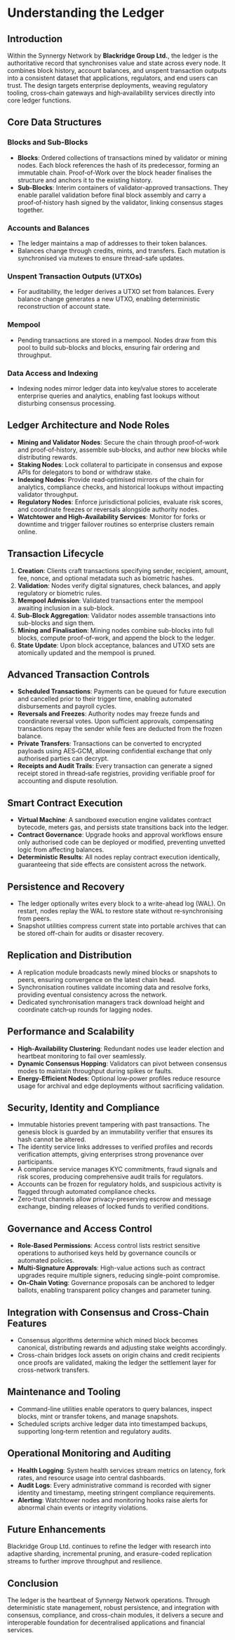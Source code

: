 # Understanding the Ledger

## Introduction
Within the Synnergy Network by **Blackridge Group Ltd.**, the ledger is the authoritative record that synchronises value and state across every node. It combines block history, account balances, and unspent transaction outputs into a consistent dataset that applications, regulators, and end users can trust. The design targets enterprise deployments, weaving regulatory tooling, cross‑chain gateways and high‑availability services directly into core ledger functions.

## Core Data Structures
### Blocks and Sub-Blocks
- **Blocks**: Ordered collections of transactions mined by validator or mining nodes. Each block references the hash of its predecessor, forming an immutable chain. Proof‑of‑Work over the block header finalises the structure and anchors it to the existing history.
- **Sub-Blocks**: Interim containers of validator-approved transactions. They enable parallel validation before final block assembly and carry a proof‑of‑history hash signed by the validator, linking consensus stages together.

### Accounts and Balances
- The ledger maintains a map of addresses to their token balances.
- Balances change through credits, mints, and transfers. Each mutation is synchronised via mutexes to ensure thread-safe updates.

### Unspent Transaction Outputs (UTXOs)
- For auditability, the ledger derives a UTXO set from balances. Every balance change generates a new UTXO, enabling deterministic reconstruction of account state.

### Mempool
- Pending transactions are stored in a mempool. Nodes draw from this pool to build sub-blocks and blocks, ensuring fair ordering and throughput.

### Data Access and Indexing
- Indexing nodes mirror ledger data into key/value stores to accelerate enterprise queries and analytics, enabling fast lookups without disturbing consensus processing.

## Ledger Architecture and Node Roles
- **Mining and Validator Nodes**: Secure the chain through proof‑of‑work and proof‑of‑history, assemble sub‑blocks, and author new blocks while distributing rewards.
- **Staking Nodes**: Lock collateral to participate in consensus and expose APIs for delegators to bond or withdraw stake.
- **Indexing Nodes**: Provide read‑optimised mirrors of the chain for analytics, compliance checks, and historical lookups without impacting validator throughput.
- **Regulatory Nodes**: Enforce jurisdictional policies, evaluate risk scores, and coordinate freezes or reversals alongside authority nodes.
- **Watchtower and High‑Availability Services**: Monitor for forks or downtime and trigger failover routines so enterprise clusters remain online.

## Transaction Lifecycle
1. **Creation**: Clients craft transactions specifying sender, recipient, amount, fee, nonce, and optional metadata such as biometric hashes.
2. **Validation**: Nodes verify digital signatures, check balances, and apply regulatory or biometric rules.
3. **Mempool Admission**: Validated transactions enter the mempool awaiting inclusion in a sub-block.
4. **Sub-Block Aggregation**: Validator nodes assemble transactions into sub-blocks and sign them.
5. **Mining and Finalisation**: Mining nodes combine sub-blocks into full blocks, compute proof-of-work, and append the block to the ledger.
6. **State Update**: Upon block acceptance, balances and UTXO sets are atomically updated and the mempool is pruned.

## Advanced Transaction Controls
- **Scheduled Transactions**: Payments can be queued for future execution and cancelled prior to their trigger time, enabling automated disbursements and payroll cycles.
- **Reversals and Freezes**: Authority nodes may freeze funds and coordinate reversal votes. Upon sufficient approvals, compensating transactions repay the sender while fees are deducted from the frozen balance.
- **Private Transfers**: Transactions can be converted to encrypted payloads using AES‑GCM, allowing confidential exchange that only authorised parties can decrypt.
- **Receipts and Audit Trails**: Every transaction can generate a signed receipt stored in thread‑safe registries, providing verifiable proof for accounting and dispute resolution.

## Smart Contract Execution
- **Virtual Machine**: A sandboxed execution engine validates contract bytecode, meters gas, and persists state transitions back into the ledger.
- **Contract Governance**: Upgrade hooks and approval workflows ensure only authorised code can be deployed or modified, preventing unvetted logic from affecting balances.
- **Deterministic Results**: All nodes replay contract execution identically, guaranteeing that side effects are consistent across the network.

## Persistence and Recovery
- The ledger optionally writes every block to a write-ahead log (WAL). On restart, nodes replay the WAL to restore state without re‑synchronising from peers.
- Snapshot utilities compress current state into portable archives that can be stored off-chain for audits or disaster recovery.

## Replication and Distribution
- A replication module broadcasts newly mined blocks or snapshots to peers, ensuring convergence on the latest chain head.
- Synchronisation routines validate incoming data and resolve forks, providing eventual consistency across the network.
- Dedicated synchronisation managers track download height and coordinate catch‑up rounds for lagging nodes.

## Performance and Scalability
- **High‑Availability Clustering**: Redundant nodes use leader election and heartbeat monitoring to fail over seamlessly.
- **Dynamic Consensus Hopping**: Validators can pivot between consensus modes to maintain throughput during spikes or faults.
- **Energy‑Efficient Nodes**: Optional low‑power profiles reduce resource usage for archival and edge deployments without sacrificing validation.

## Security, Identity and Compliance
- Immutable histories prevent tampering with past transactions. The genesis block is guarded by an immutability verifier that ensures its hash cannot be altered.
- The identity service links addresses to verified profiles and records verification attempts, giving enterprises strong provenance over participants.
- A compliance service manages KYC commitments, fraud signals and risk scores, producing comprehensive audit trails for regulators.
- Accounts can be frozen for regulatory holds, and suspicious activity is flagged through automated compliance checks.
- Zero‑trust channels allow privacy-preserving escrow and message exchange, binding releases of locked funds to verified conditions.

## Governance and Access Control
- **Role-Based Permissions**: Access control lists restrict sensitive operations to authorised keys held by governance councils or automated policies.
- **Multi-Signature Approvals**: High-value actions such as contract upgrades require multiple signers, reducing single-point compromise.
- **On-Chain Voting**: Governance proposals can be anchored to ledger ballots, enabling transparent policy changes and parameter tuning.

## Integration with Consensus and Cross-Chain Features
- Consensus algorithms determine which mined block becomes canonical, distributing rewards and adjusting stake weights accordingly.
- Cross-chain bridges lock assets on origin chains and credit recipients once proofs are validated, making the ledger the settlement layer for cross-network transfers.

## Maintenance and Tooling
- Command-line utilities enable operators to query balances, inspect blocks, mint or transfer tokens, and manage snapshots.
- Scheduled scripts archive ledger data into timestamped backups, supporting long‑term retention and regulatory audits.

## Operational Monitoring and Auditing
- **Health Logging**: System health services stream metrics on latency, fork rates, and resource usage into central dashboards.
- **Audit Logs**: Every administrative command is recorded with signer identity and timestamp, meeting stringent compliance requirements.
- **Alerting**: Watchtower nodes and monitoring hooks raise alerts for abnormal chain events or integrity violations.

## Future Enhancements
Blackridge Group Ltd. continues to refine the ledger with research into adaptive sharding, incremental pruning, and erasure-coded replication streams to further improve throughput and resilience.

## Conclusion
The ledger is the heartbeat of Synnergy Network operations. Through deterministic state management, robust persistence, and integration with consensus, compliance, and cross-chain modules, it delivers a secure and interoperable foundation for decentralised applications and financial services.

